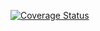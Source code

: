 [![Coverage Status](https://coveralls.io/repos/github/yashwanth-alapati/SE_ASSIGN1/badge.svg?branch=new-main)](https://coveralls.io/github/yashwanth-alapati/SE_ASSIGN1?branch=new-main)
